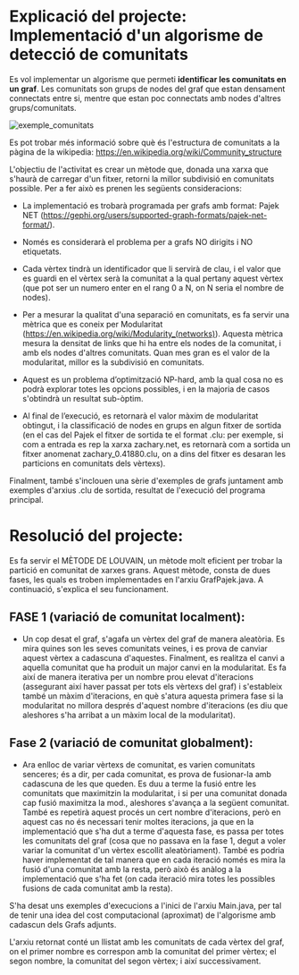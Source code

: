 # Explicació del projecte: Implementació d'un algorisme de detecció de comunitats

Es vol implementar un algorisme que permeti **identificar les comunitats en un graf**. Les comunitats son grups de nodes del graf que estan densament connectats entre si, mentre que estan poc connectats amb nodes d'altres grups/comunitats. 

![exemple_comunitats](https://upload.wikimedia.org/wikipedia/commons/f/f4/Network_Community_Structure.svg)

Es pot trobar més informació sobre què és l'estructura de comunitats a la pàgina de la wikipedia: https://en.wikipedia.org/wiki/Community_structure

L'objectiu de l'activitat es crear un mètode que, donada una xarxa que s'haurà de carregar d'un fitxer, retorni la millor subdivisió en comunitats possible. Per a fer això es prenen les següents consideracions:

* La implementació es trobarà programada per grafs amb format: Pajek NET (https://gephi.org/users/supported-graph-formats/pajek-net-format/).

* Només es considerarà el problema per a grafs NO dirigits i NO etiquetats.
  
* Cada vèrtex tindrà un identificador que li servirà de clau, i el valor que es guardi en el vèrtex serà la comunitat a la qual pertany aquest vèrtex (que pot ser un numero enter en el rang 0 a N, on N seria el nombre de nodes).

* Per a mesurar la qualitat d'una separació en comunitats, es fa servir una mètrica que es coneix per Modularitat (https://en.wikipedia.org/wiki/Modularity_(networks)). Aquesta mètrica mesura la densitat de links que hi ha entre els nodes de la comunitat, i amb els nodes d'altres comunitats. Quan mes gran es el valor de la modularitat, millor es la subdivisió en comunitats.

* Aquest es un problema d’optimització NP-hard, amb la qual cosa no es podrà explorar totes les opcions possibles, i en la majoria de casos s'obtindrà un resultat sub-òptim.

* Al final de l’execució, es retornarà el valor màxim de modularitat obtingut, i la classificació de nodes en grups en algun fitxer de sortida (en el cas del Pajek el fitxer de sortida te el format .clu: per exemple, si com a entrada es rep la xarxa zachary.net, es retornarà com a sortida un fitxer anomenat zachary_0.41880.clu, on a dins del fitxer es desaran les particions en comunitats dels vèrtexs).

Finalment, també s'inclouen una sèrie d'exemples de grafs juntament amb exemples d'arxius .clu de sortida, resultat de l'execució del programa principal.


# Resolució del projecte: 

Es fa servir el MÈTODE DE LOUVAIN, un mètode molt eficient per trobar la partició en comunitat de xarxes grans. Aquest mètode, consta de dues fases, les quals es troben implementades en l'arxiu GrafPajek.java. A continuació, s'explica el seu funcionament.

## FASE 1 (variació de comunitat localment):

* Un cop desat el graf, s'agafa un vèrtex del graf de manera aleatòria. Es mira quines son les seves comunitats veines, i
es prova de canviar aquest vèrtex a cadascuna d'aquestes. Finalment, es realitza el canvi a aquella comunitat que ha produit
un major canvi en la modularitat. Es fa així de manera iterativa per un nombre prou elevat d'iteracions (assegurant així haver
passat per tots els vèrtexs del graf) i s'estableix també un màxim d'iteracions, en què s'atura aquesta primera fase si la
modularitat no millora després d'aquest nombre d'iteracions (es diu que aleshores s'ha arribat a un màxim local de la modularitat).

## Fase 2 (variació de comunitat globalment):

* Ara enlloc de variar vèrtexs de comunitat, es varien comunitats senceres; és a dir, per cada comunitat, es prova de fusionar-la amb
cadascuna de les que queden. Es duu a terme la fusió entre les comunitats que maximitzin la modularitat, i si per una comunitat donada
cap fusió maximitza la mod., aleshores s'avança a la següent comunitat. També es repetirà aquest procés un cert nombre d'iteracions, però en aquest cas no és necessari tenir moltes iteracions, ja que en la implementació que s'ha dut a terme d'aquesta fase, es passa per totes les comunitats del graf (cosa que no passava en la fase 1, degut a voler variar la comunitat d'un vèrtex escollit aleatòriament). També es podria haver implementat de tal manera que en cada iteració només es mira la fusió d'una comunitat amb la resta, però això és anàlog a la implementació que s'ha fet (on cada iteració mira totes les possibles fusions de cada comunitat amb la resta).

S'ha desat uns exemples d'execucions a l'inici de l'arxiu Main.java, per tal de tenir una idea del cost computacional (aproximat) de l'algorisme amb cadascun dels Grafs adjunts.

L'arxiu retornat conté un llistat amb les comunitats de cada vèrtex del graf, on el primer nombre es correspon amb la comunitat del primer vèrtex; el segon nombre, la comunitat del segon vèrtex; i així successivament.